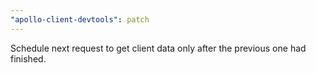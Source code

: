 ```yaml
---
"apollo-client-devtools": patch
---
```


Schedule next request to get client data only after the previous one had finished.
